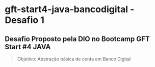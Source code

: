 # gft-start4-java-bancodigital - Desafio 1

## Desafio Proposto pela DIO no Bootcamp GFT Start #4 JAVA
> Objetivo:
> Abstração básica de conta em Banco Digital

